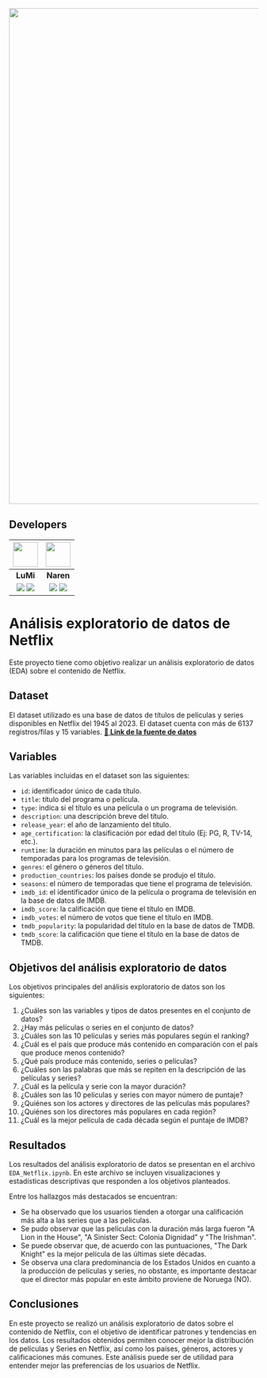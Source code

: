 <!-- ![Logo_netflix](./Imagenes/Netflix.png) -->
<img src='/Imagenes/Netflix.png' width = 1000 heigth=500>


## Developers

| <img src="https://res.cloudinary.com/diyk4to11/image/upload/v1664465504/Integrantes/LuisMi_yvmw6a.png" width=50>| <img src="https://avatars.githubusercontent.com/u/92761637?v=4" width=50>|
|:-:|:-:|
| **LuMi**| **Naren**|
| <a href="https://github.com/lumiguz"><img src="https://img.shields.io/badge/github-%23121011.svg?&style=for-the-badge&logo=github&logoColor=white"/></a> <a href="https://www.linkedin.com/in/dataluis/"><img src="https://img.shields.io/badge/linkedin%20-%230077B5.svg?&style=for-the-badge&logo=linkedin&logoColor=white"/></a> | <a href="https://github.com/Naren-7"><img src="https://img.shields.io/badge/github-%23121011.svg?&style=for-the-badge&logo=github&logoColor=white"/></a> <a href="https://www.linkedin.com/in/narenfragozo7/"><img src="https://img.shields.io/badge/linkedin%20-%230077B5.svg?&style=for-the-badge&logo=linkedin&logoColor=white"/></a> |



# Análisis exploratorio de datos de Netflix

Este proyecto tiene como objetivo realizar un análisis exploratorio de datos (EDA) sobre el contenido de Netflix.


## Dataset
El dataset utilizado es una base de datos de títulos de películas y series disponibles en Netflix del 1945 al 2023. El dataset cuenta con más de 6137 registros/filas y 15 variables.
[**🔗 Link de la fuente de datos**](https://www.kaggle.com/datasets/dgoenrique/netflix-movies-and-tv-shows?select=credits.csv)

## Variables

Las variables incluidas en el dataset son las siguientes:

- `id`: identificador único de cada título.
- `title`: título del programa o película.
- `type`: indica si el título es una película o un programa de televisión.
- `description`: una descripción breve del título.
- `release_year`: el año de lanzamiento del título.
- `age_certification`: la clasificación por edad del título (Ej: PG, R, TV-14, etc.).
- `runtime`: la duración en minutos para las películas o el número de temporadas para los programas de televisión.
- `genres`: el género o géneros del título.
- `production_countries`: los países donde se produjo el título.
- `seasons`: el número de temporadas que tiene el programa de televisión.
- `imdb_id`: el identificador único de la película o programa de televisión en la base de datos de IMDB.
- `imdb_score`: la calificación que tiene el título en IMDB.
- `imdb_votes`: el número de votos que tiene el título en IMDB.
- `tmdb_popularity`: la popularidad del título en la base de datos de TMDB.
- `tmdb_score`: la calificación que tiene el título en la base de datos de TMDB.

## Objetivos del análisis exploratorio de datos

Los objetivos principales del análisis exploratorio de datos son los siguientes:

1. ¿Cuáles son las variables y tipos de datos presentes en el conjunto de datos?
2. ¿Hay más películas o series en el conjunto de datos?
3. ¿Cuáles son las 10 películas y series más populares según el ranking?
4. ¿Cuál es el país que produce más contenido en comparación con el país que produce menos contenido?
5. ¿Qué país produce más contenido, series o películas?
6. ¿Cuáles son las palabras que más se repiten en la descripción de las películas y series?
7. ¿Cuál es la película y serie con la mayor duración?
8. ¿Cuáles son las 10 películas y series con mayor número de puntaje?
9. ¿Quiénes son los actores y directores de las películas más populares?
10. ¿Quiénes son los directores más populares en cada región?
11. ¿Cuál es la mejor película de cada década según el puntaje de IMDB?

## Resultados

Los resultados del análisis exploratorio de datos se presentan en el archivo `EDA_Netflix.ipynb`. En este archivo se incluyen visualizaciones y estadísticas descriptivas que responden a los objetivos planteados.

Entre los hallazgos más destacados se encuentran:

- Se ha observado que los usuarios tienden a otorgar una calificación más alta a las series que a las peliculas.
- Se pudo observar que las películas con la duración más larga fueron "A Lion in the House", "A Sinister Sect: Colonia Dignidad" y "The Irishman".
- Se puede observar que, de acuerdo con las puntuaciones, "The Dark Knight" es la mejor película de las últimas siete décadas.
- Se observa una clara predominancia de los Estados Unidos en cuanto a la producción de películas y series, no obstante, es importante destacar que el director más popular en este ámbito proviene de Noruega (NO).

## Conclusiones

En este proyecto se realizó un análisis exploratorio de datos sobre el contenido de Netflix, con el objetivo de identificar patrones y tendencias en los datos. Los resultados obtenidos permiten conocer mejor la distribución de películas y Series en Netflix, así como los países, géneros, actores y calificaciones más comunes. Este análisis puede ser de utilidad para entender mejor las preferencias de los usuarios de Netflix.

